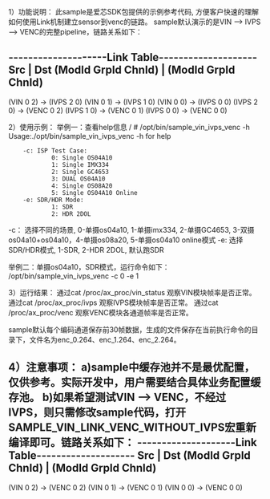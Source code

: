 
1）功能说明：
此sample是爱芯SDK包提供的示例参考代码, 方便客户快速的理解如何使用Link机制建立sensor到venc的链路。
sample默认演示的是VIN --> IVPS --> VENC的完整pipeline，链路关系如下：

--------------------Link Table--------------------
         Src            |          Dst
(ModId   GrpId   ChnId) | (ModId   GrpId   ChnId)
--------------------------------------------------
(VIN        0       2) -> (IVPS     2       0)
(VIN        0       1) -> (IVPS     1       0)
(VIN        0       0) -> (IVPS     0       0)
(IVPS       2       0) -> (VENC     0       2)
(IVPS       1       0) -> (VENC     0       1)
(IVPS       0       0) -> (VENC     0       0)

2）使用示例：
举例一：查看help信息
/ # /opt/bin/sample_vin_ivps_venc  -h
Usage:./opt/bin/sample_vin_ivps_venc -h for help

        -c: ISP Test Case:
                0: Single OS04A10
                1: Single IMX334
                2: Single GC4653
                3: DUAL OS04A10
                4: Single OS08A20
                5: Single OS04A10 Online
        -e: SDR/HDR Mode:
                1: SDR
                2: HDR 2DOL

-c： 选择不同的场景, 0-单摄os04a10, 1-单摄imx334, 2-单摄GC4653, 3-双摄os04a10+os04a10，4-单摄os08a20, 5-单摄os04a10 online模式
-e:  选择SDR/HDR模式, 1-SDR, 2-HDR 2DOL, 默认跑SDR

举例二：单摄os04a10，SDR模式，运行命令如下：
/opt/bin/sample_vin_ivps_venc -c 0 -e 1


3）运行结果：
通过cat  /proc/ax_proc/vin_status 观察VIN模块帧率是否正常。
通过cat  /proc/ax_proc/ivps 观察IVPS模块帧率是否正常。
通过cat  /proc/ax_proc/venc 观察VENC模块各通道帧率是否正常。

sample默认每个编码通道保存前30帧数据，生成的文件保存在当前执行命令的目录下，文件名为enc_0.264、enc_1.264、enc_2.264。

4）注意事项：
     a)sample中缓存池并不是最优配置，仅供参考。实际开发中，用户需要结合具体业务配置缓存池。
     b)如果希望测试VIN --> VENC，不经过IVPS，则只需修改sample代码，打开SAMPLE_VIN_LINK_VENC_WITHOUT_IVPS宏重新编译即可。链路关系如下：
--------------------Link Table--------------------
         Src            |          Dst
(ModId   GrpId   ChnId) | (ModId   GrpId   ChnId)
--------------------------------------------------
(VIN        0       2) -> (VENC     0       2)
(VIN        0       1) -> (VENC     0       1)
(VIN        0       0) -> (VENC     0       0)

